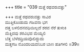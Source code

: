 +++
title = "039 ಮತ್ತೆ ರಥವರುವತ್ತು"

+++
ಮತ್ತೆ ರಥವರುವತ್ತು ಸಾವಿರ  
ಮುತ್ತಿಕೊಂಡುದು ಗಜವನಾ ಭಗ  
ದತ್ತ ಬಳಲಿದನವಧಿಯಿಲ್ಲದೆ ಶರವ ನೆರೆ ತುಳುಕಿ  
ಮೆತ್ತಿದವು ಶರವಿಭದ ಮೆಯ್ಯಲಿ  
ಬೆತ್ತ ಬೆಳೆದದ್ರಿಯವೊಲಿದ್ದುದು  
ಮತ್ತಗಜ ನೊಂದರಿಯದನಿಬರ ಬಾಣ ಹತಿಗಳಲಿ    ॥39॥